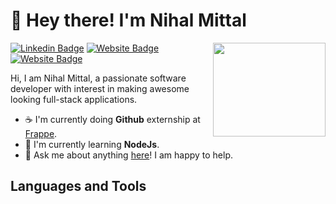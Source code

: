 # :wave: Hey there! I'm Nihal Mittal

<img align="right" alt="" height="150" width="180" src="https://i.pinimg.com/originals/3e/d5/02/3ed5021f16e21972477d18b1b011a823.jpg" />

[![Linkedin Badge](https://img.shields.io/badge/LinkedIn-0077B5?flat-square&logo=linkedin&logoColor=white)](https://www.linkedin.com/in/nihal-mittal-8a6230183/)
[![Website Badge](https://img.shields.io/badge/Website-3b5998?style=flat-square&logo=google-chrome&logoColor=white)](https://www.nihalmittal.me/)
[![Website Badge](https://img.shields.io/badge/Codingabs-381696?style=flat-square&logo=blogger&logoColor=white)](https://codingabs.com/)

Hi, I am Nihal Mittal, a passionate software developer with interest in making awesome looking full-stack applications.

- :coffee: I'm currently doing **Github** externship at [Frappe](https://frappe.io/).
- :bicyclist: I'm currently learning **NodeJs**.
- :speech_balloon: Ask me about anything [here](https://www.linkedin.com/in/nihal-mittal-8a6230183/)! I am happy to help.

## Languages and Tools
